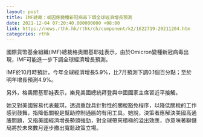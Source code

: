 ```yaml
---
layout: post
title: IMF總裁：或因應變種新冠病毒下調全球經濟增長預測
date: 2021-12-04 07:20:40.000000000 +08:00
link: https://news.rthk.hk/rthk/ch/component/k2/1622719-20211204.htm
categories: rthk
---
```


國際貨幣基金組織(IMF)總裁格奧爾基耶娃表示，由於Omicron變種新冠病毒出現，IMF可能進一步下調全球經濟增長預測。

IMF於10月時預計，今年全球經濟增長5.9%，比7月預測下調0.1個百分點；至於明年增長預測4.9%。

另外，格奧爾基耶娃表示，樂見美國總統拜登與中國國家主席習近平接觸。

她又對美國貿易代表戴琪，透過重啟具針對性的關稅豁免程序，以降低關稅的工作感到鼓舞，指降低關稅是幫助控制通脹的有用工具。她說，決策者應解決美國高通脹問題，又指美國經濟增長勢頭強勁，對全球帶來積極的溢出效應，亦意味著聯儲局將於未來數月逐步撤出寬鬆政策立場。
